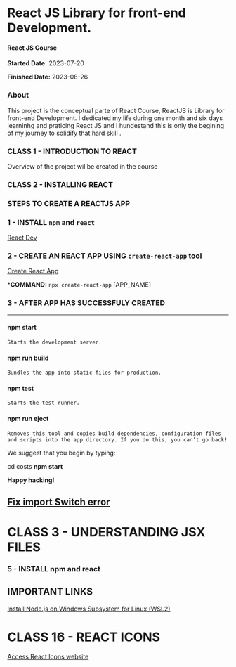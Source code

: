 # React JS Library for front-end Development. 
#### React JS Course

**Started Date:** 2023-07-20

**Finished Date:** 2023-08-26

### About
This project is the conceptual parte of React Course, ReactJS is Library for front-end Development. 
I dedicated my life during one month and six days learninhg and praticing React JS and I hundestand this is only the begining of my journey to solidify that hard skill .


### CLASS 1 - INTRODUCTION TO REACT
  Overview of the project wil be created in the course


### CLASS 2 - INSTALLING REACT

### STEPS TO CREATE A REACTJS APP

### 1 - INSTALL `npm` and `react`

[React Dev](https://react.dev/)

### 2 - CREATE AN REACT APP USING `create-react-app` tool

[Create React App](https://create-react-app.dev)

***COMMAND:** `npx create-react-app` [APP_NAME]
    
### 3 - AFTER APP HAS SUCCESSFULY CREATED
-----------------------------------------
#### npm start
    Starts the development server.

#### npm run build
    Bundles the app into static files for production.

#### npm test
    Starts the test runner.

#### npm run eject
    Removes this tool and copies build dependencies, configuration files
    and scripts into the app directory. If you do this, you can’t go back!

We suggest that you begin by typing:

  cd costs
  **npm start**

**Happy hacking!**


[Fix import Switch error](https://kinsta.com/knowledgebase/attempted-import-error-switch-is-not-exported-from-react-router-dom/)
----------------------------------------------------------

# CLASS 3 - UNDERSTANDING JSX FILES
    

### 5 - INSTALL npm and react


## IMPORTANT LINKS

[Install Node.js on Windows Subsystem for Linux (WSL2)](https://learn.microsoft.com/en-us/windows/dev-environment/javascript/nodejs-on-wsl)


# CLASS 16 - REACT ICONS

[Access React Icons website](https://react-icons.github.io/react-icons/)
